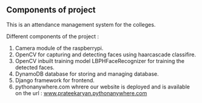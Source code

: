 <h2> Components of project </h2>
<p>
This is an attendance management system for the colleges.

Different components of the project :
1) Camera module of the raspberrypi.
2) OpenCV for capturing and detecting faces using haarcascade classifire.
3) OpenCV inbuilt training model LBPHFaceRecognizer for training the detected faces.
4) DynamoDB database for storing and managing database.
5) Django framework for frontend.
6) pythonanywhere.com whrere our website is deployed and is available on the url : www.prateekaryan.pythonanywhere.com 



</p>
